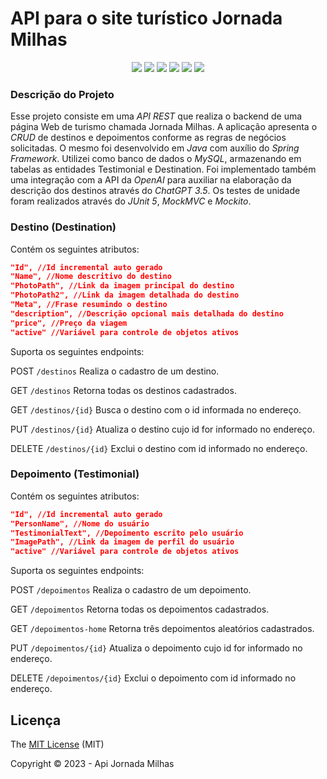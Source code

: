 # API para o site turístico Jornada Milhas

<p align="center">
  <img src="https://img.shields.io/static/v1?label=spring&message=3.1.2&color=blue&style=for-the-badge&logo=SPRING"/>
  <img src="http://img.shields.io/static/v1?label=Java&message=17&color=red&style=for-the-badge&logo=JAVA"/>
  <img src="http://img.shields.io/static/v1?label=Maven&message=4.0.0&color=red&style=for-the-badge&logo=Apache%20Maven"/>
  <img src="http://img.shields.io/static/v1?label=TESTS&message=18%20passed&color=GREEN&style=for-the-badge"/>
   <img src="http://img.shields.io/static/v1?label=License&message=MIT&color=green&style=for-the-badge"/>
   <img src="http://img.shields.io/static/v1?label=STATUS&message=CONCLUIDO&color=GREEN&style=for-the-badge"/>
</p>

### Descrição do Projeto

Esse projeto consiste em uma *API REST* que realiza o backend de uma página Web de turismo chamada Jornada Milhas. A aplicação apresenta o *CRUD* de destinos e depoimentos conforme as regras de negócios solicitadas.
O mesmo foi desenvolvido em *Java* com auxílio do *Spring Framework*. Utilizei como banco de dados o *MySQL*, armazenando em tabelas as entidades Testimonial e Destination. Foi implementado também uma integração com a API da *OpenAI* para auxiliar na elaboração da descrição dos destinos através do *ChatGPT 3.5*. Os testes de unidade foram realizados através do *JUnit 5*, *MockMVC* e *Mockito*.

### Destino (Destination)

Contém os seguintes atributos:

```json
"Id", //Id incremental auto gerado
"Name", //Nome descritivo do destino
"PhotoPath", //Link da imagem principal do destino
"PhotoPath2", //Link da imagem detalhada do destino
"Meta", //Frase resumindo o destino
"description", //Descrição opcional mais detalhada do destino
"price", //Preço da viagem
"active" //Variável para controle de objetos ativos
```

Suporta os seguintes endpoints:

POST ```/destinos```
Realiza o cadastro de um destino.

GET ```/destinos```
Retorna todas os destinos cadastrados.

GET ```/destinos/{id}```
Busca o destino com o id informada no endereço.

PUT ```/destinos/{id}```
Atualiza o destino cujo id for informado no endereço.

DELETE ```/destinos/{id}```
Exclui o destino com id informado no endereço.

### Depoimento (Testimonial)

Contém os seguintes atributos:

```json
"Id", //Id incremental auto gerado
"PersonName", //Nome do usuário
"TestimonialText", //Depoimento escrito pelo usuário
"ImagePath", //Link da imagem de perfil do usuário 
"active" //Variável para controle de objetos ativos
```

Suporta os seguintes endpoints:

POST ```/depoimentos```
Realiza o cadastro de um depoimento.

GET ```/depoimentos```
Retorna todas os depoimentos cadastrados.

GET ```/depoimentos-home```
Retorna três depoimentos aleatórios cadastrados.

PUT ```/depoimentos/{id}```
Atualiza o depoimento cujo id for informado no endereço.

DELETE ```/depoimentos/{id}```
Exclui o depoimento com id informado no endereço.

## Licença

The [MIT License](https://github.com/rldcarvalho/projeto-jornada-milhas/blob/main/LICENSE) (MIT)

Copyright :copyright: 2023 - Api Jornada Milhas
